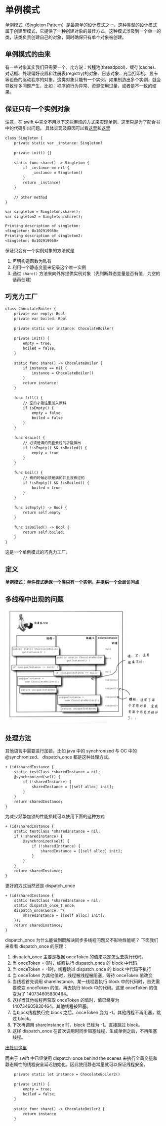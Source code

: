 # 单例模式
单例模式（Singleton Pattern）是最简单的设计模式之一。这种类型的设计模式属于创建型模式，它提供了一种创建对象的最佳方式。这种模式涉及到一个单一的类，该类负责创建自己的对象，同时确保只有单个对象被创建。
## 单例模式的由来
有一些对象其实我们只需要一个，比方说：线程池(threadpool)、缓存(cache)、对话框、处理偏好设置和注册表(registry)的对象、日志对象、充当打印机、显卡等设备的驱动程序的对象，这类对象只能有一个实例，如果制造出多个实例，就会导致许多问题产生，比如：程序的行为异常、资源使用过量，或者是不一致的结果。

## 保证只有一个实例对象
注意，在 swift 中完全不用以下这些麻烦的方式来实现单例。这里只是为了配合书中的代码引出问题。
具体实现及原因可以看[这里](http://swifter.tips/singleton/)和[这里](https://juejin.im/post/59e30701f265da432f3026ad)
```
class Singleton {
    private static var _instance: Singleton?

    private init() {}
    
    static func share() -> Singleton {
        if _instance == nil {
            _instance = Singleton()
        }
        return _instance!
    }
    
    // other method
}
```
```
var singleton = Singleton.share();
var singleton2 = Singleton.share();
```
```
Printing description of singleton:
<Singleton: 0x102919960>
Printing description of singleton2:
<Singleton: 0x102919960>
```
保证只会有一个实例对象的方法就是
1. 声明构造函数为私有
2. 利用一个静态变量来记录这个唯一实例
3. 通过 `share()` 方法来向外界提供实例对象（先判断静态变量是否有值，为空的话再创建）

## 巧克力工厂

```
class ChocolateBoiler {
    private var empty: Bool
    private var boiled: Bool
    
    private static var instance: ChocolateBoiler?
    
    private init() {
        empty = true;
        boiled = false;
    }
    
    static func share() -> ChocolateBoiler {
        if instance == nil {
            instance = ChocolateBoiler()
        }
        return instance!
    }
    
    func fill() {
        // 空的才能往里加入原料
        if isEmpty() {
            empty = false
            boiled = false
        }
    }
    
    func drain() {
        // 必须是满的而且煮过的才能排出
        if !isEmpty() && isBoiled() {
            empty = true
        }
    }
    
    func boil() {
        // 煮的时候必须是满的并且没煮过的
        if !isEmpty() && !isBoiled() {
            boiled = true
        }
    }
    
    func isEmpty() -> Bool {
        return self.empty
    }
    
    func isBoiled() -> Bool {
        return self.boiled;
    }
}
``` 
这是一个单例模式的巧克力工厂。

## 定义
**单例模式：单件模式确保一个类只有一个实例，并提供一个全局访问点**

## 多线程中出现的问题
![](./images/05-singleton-pattern-01.png)

## 处理方法
其他语言中需要进行加锁，比如 java 中的 synchronized 与 OC 中的 @synchronized、 dispatch_once 都是这种处理方式。

```
+ (id)sharedInstance {  
    static testClass *sharedInstance = nil;  
    @synchronized(self) {  
        if (!sharedInstance) {  
            sharedInstance = [[self alloc] init];  
        }  
    }  
    return sharedInstance;  
} 
```
为减少频繁加锁的性能损耗可以使用下面的这种方式
```
+ (id)sharedInstance {  
    static testClass *sharedInstance = nil;  
    if (!sharedInstance) {
        @synchronized(self) {  
            if (!sharedInstance) {  
                sharedInstance = [[self alloc] init];  
            }  
        } 
    }
    return sharedInstance;  
} 
```
更好的方式当然还是 dispatch_once
```
+ (id)sharedInstance {  
    static testClass *sharedInstance = nil;  
    static dispatch_once_t once;  
    dispatch_once(&once, ^{  
        sharedInstance = [[self alloc] init];  
    });  
    return sharedInstance;  
}  
```
dispatch_once 为什么能做到既解决同步多线程问题又不影响性能呢？
下面我们来看看 dispatch_once 的原理：
1. dispatch_once 主要是根据 onceToken 的值来决定怎么去执行代码。
2. 当 onceToken = 0时，线程执行 dispatch_once 的 block 中代码
3. 当 onceToken = -1时，线程跳过 dispatch_once 的 block 中代码不执行
4. 当 onceToken 为其他值时，线程被线程被阻塞，等待 onceToken 值改变
5. 当线程首先调用 shareInstance，某一线程要执行 block 中的代码时，首先需要改变 onceToken 的值，再去执行 block 中的代码。这里 onceToken 的值变为了 140734605830464。
6. 这样当其他线程再获取 onceToken 的值时，值已经变为 140734605830464。其他线程被阻塞。
7. 当block线程执行完 block 之后。onceToken 变为 -1。其他线程不再阻塞，跳过 block。
8. 下次再调用 shareInstance 时，block 已经为 -1。直接跳过 block。
9. 这样 dispatch_once 在首次调用时同步阻塞线程，生成单例之后，不再阻塞线程。

[出处见这里](https://www.jianshu.com/p/160d77888443)

而由于 swift 中已经使用 dispatch_once behind the scenes 来执行全局变量和静态属性的线程安全延迟初始化。因此使用静态常量就可以保证线程安全。

```
    private static let instance = ChocolateBoiler2()
    
    private init() {
        empty = true;
        boiled = false;
    }
    
    static func share() -> ChocolateBoiler2 {
        return instance
    }
```
